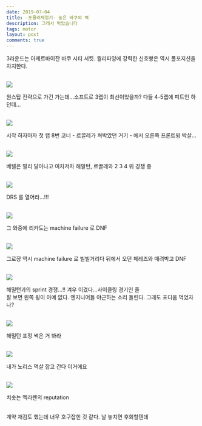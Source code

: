 ```yaml
---
date: 2019-07-04
title: -포뮬러체험기- 높은 바쿠의 벽
description: 그래서 박았습니다 
tags: motor
layout: post
comments: true
---
```


3라운드는 아제르바이잔 바쿠 시티 서킷. 퀄리파잉에 강력한 신호빵은 역시 폴포지션을 차지한다.
<br><br>

<img src="https://n2wb.files.wordpress.com/2019/07/img_2163.jpg" class="size-full wp-image-110">

원스탑 전략으로 가긴 가는데...소프트로 3랩이 최선이었을까? 다들 4-5랩에 피트인 하던데...
<br><br>

<img src="https://n2wb.files.wordpress.com/2019/07/img_2165.jpg" class="size-full wp-image-111">

시작 하자마자 첫 랩 8번 코너 - 르끌레가 쳐박았던 거기 - 에서 오른쪽 프론트윙 박살...
<br><br>

<img src="https://n2wb.files.wordpress.com/2019/07/img_2166.jpg" class="size-full wp-image-112">

베텔은 멀리 달아나고 여차저차 해밀턴, 르끌레와 2 3 4 위 경쟁 중
<br><br>

<img src="https://n2wb.files.wordpress.com/2019/07/img_2164.jpg" class="size-full wp-image-113">

DRS 를 열어라...!!!
<br><br>

<img src="https://n2wb.files.wordpress.com/2019/07/img_2167.jpg" class="size-full wp-image-114">

그 와중에 리카도는 machine failure 로 DNF
<br><br>

<img src="https://n2wb.files.wordpress.com/2019/07/img_2168.jpg" class="size-full wp-image-115">

그로쟝 역시 machine failure 로 빌빌거리다 뒤에서 오던 페레즈와 때려박고 DNF
<br><br>

<img src="https://n2wb.files.wordpress.com/2019/07/img_2169.jpg" class="size-full wp-image-116">

해밀턴과의 sprint 경쟁...!! 겨우 이겼다...사이클링 경기인 줄  
잘 보면 왼쪽 윙이 아예 없다. 엔지니어들 야근하는 소리 들린다. 그래도 포디움 먹었자나?
<br><br>

<img src="https://n2wb.files.wordpress.com/2019/07/img_2170.jpg" class="size-full wp-image-117">

해밀턴 표정 썩은 거 봐라
<br><br>

<img src="https://n2wb.files.wordpress.com/2019/07/img_2171.jpg" class="size-full wp-image-118">

내가 노리스 멱살 잡고 간다 이거에요
<br><br>

<img src="https://n2wb.files.wordpress.com/2019/07/img_2172.jpg" class="size-full wp-image-119">

치솟는 멕라렌의 reputation
<br><br>

계약 재검토 했는데 너무 호구잡힌 것 같다. 날 놓치면 후회할텐데
